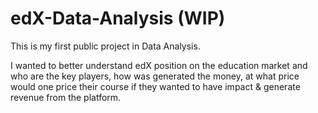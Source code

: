 # edX-Data-Analysis (WIP)

This is my first public project in Data Analysis.

I wanted to better understand edX position on the education market and who are the key players, how was generated the money, 
at what price would one price their course if they wanted to have impact & generate revenue from the platform.
